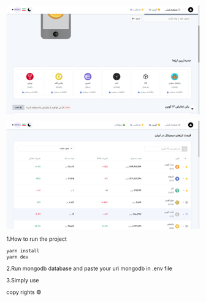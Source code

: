 ![page home](./templates/1page_home.png)

![page coins](./templates/2page_coins.png)

1.How to run the project
```
yarn install
yarn dev
```

2.Run mongodb database and paste your uri mongodb in .env file

3.Simply use

copy rights ©
